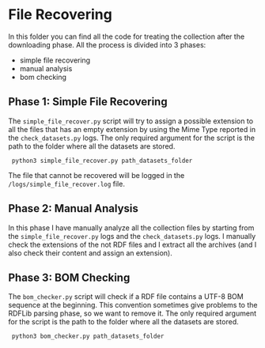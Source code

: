 # File Recovering

In this folder you can find all the code for treating the collection after the downloading phase. All the process is divided into 3 phases:
* simple file recovering
* manual analysis
* bom checking

## Phase 1: Simple File Recovering

The <code>simple_file_recover.py</code> script will try to assign a possible extension to all the files that has an empty extension by using the Mime Type reported in the <code>check_datasets.py</code> logs. The only required argument for the script is the path to the folder where all the datasets are stored.

<code> python3 simple_file_recover.py path_datasets_folder </code>

The file that cannot be recovered will be logged in the <code>/logs/simple_file_recover.log</code> file. 

## Phase 2: Manual Analysis

In this phase I have manually analyze all the collection files by starting from the <code>simple_file_recover.py</code> logs and the <code>check_datasets.py</code> logs. I manually check the extensions of the not RDF files and I extract all the archives (and I also check their content and assign an extension). 

## Phase 3: BOM Checking

The <code>bom_checker.py</code> script will check if a RDF file contains a UTF-8 BOM sequence at the beginning. This convention sometimes give problems to the RDFLib parsing phase, so we want to remove it. The only required argument for the script is the path to the folder where all the datasets are stored.

<code> python3 bom_checker.py path_datasets_folder </code>

